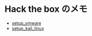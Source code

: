 # Hack the box のメモ
- [setup_vmware](/docs/htb/setup-vmware.md)
- [setup_kali_linux](/docs/htb/setup-kali-linux.md)


